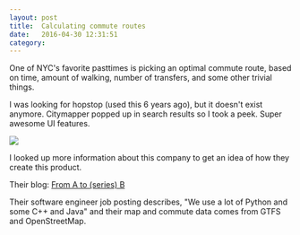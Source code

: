 ```yaml
---
layout: post
title:  Calculating commute routes
date:   2016-04-30 12:31:51
category: 
---
```


One of NYC's favorite pasttimes is picking an optimal commute route, based on time, amount of walking, number of transfers, and some other trivial things.

I was looking for hopstop (used this 6 years ago), but it doesn't exist anymore. Citymapper popped up in search results so I took a peek. Super awesome UI features.

![](http://www.autostraddle.com/wp-content/uploads/2013/12/citymapper.jpg)


I looked up more information about this company to get an idea of how they create this product. 

Their blog: [From A to (series) B](https://medium.com/@Citymapper/getting-from-a-to-series-b-883393164276#.rhopijmn0)

Their software engineer job posting describes, "We use a lot of Python and some C++ and Java" and their map and commute data comes from GTFS and OpenStreetMap.